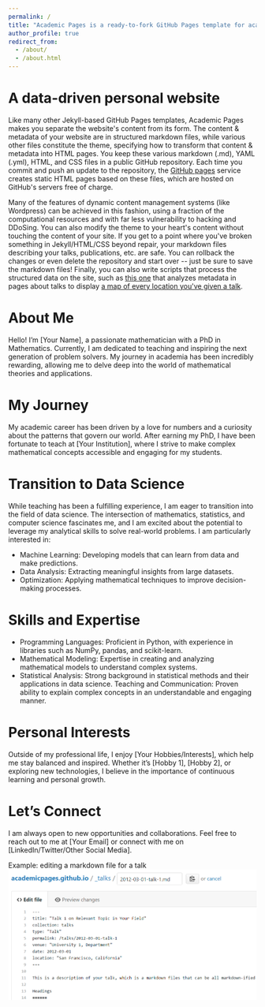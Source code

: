 ```yaml
---
permalink: /
title: "Academic Pages is a ready-to-fork GitHub Pages template for academic personal websites"
author_profile: true
redirect_from: 
  - /about/
  - /about.html
---
```


A data-driven personal website
======
Like many other Jekyll-based GitHub Pages templates, Academic Pages makes you separate the website's content from its form. The content & metadata of your website are in structured markdown files, while various other files constitute the theme, specifying how to transform that content & metadata into HTML pages. You keep these various markdown (.md), YAML (.yml), HTML, and CSS files in a public GitHub repository. Each time you commit and push an update to the repository, the [GitHub pages](https://pages.github.com/) service creates static HTML pages based on these files, which are hosted on GitHub's servers free of charge.

Many of the features of dynamic content management systems (like Wordpress) can be achieved in this fashion, using a fraction of the computational resources and with far less vulnerability to hacking and DDoSing. You can also modify the theme to your heart's content without touching the content of your site. If you get to a point where you've broken something in Jekyll/HTML/CSS beyond repair, your markdown files describing your talks, publications, etc. are safe. You can rollback the changes or even delete the repository and start over -- just be sure to save the markdown files! Finally, you can also write scripts that process the structured data on the site, such as [this one](https://github.com/academicpages/academicpages.github.io/blob/master/talkmap.ipynb) that analyzes metadata in pages about talks to display [a map of every location you've given a talk](https://academicpages.github.io/talkmap.html).

About Me
======
Hello! I’m [Your Name], a passionate mathematician with a PhD in Mathematics. Currently, I am dedicated to teaching and inspiring the next generation of problem solvers. My journey in academia has been incredibly rewarding, allowing me to delve deep into the world of mathematical theories and applications.

My Journey
======
My academic career has been driven by a love for numbers and a curiosity about the patterns that govern our world. After earning my PhD, I have been fortunate to teach at [Your Institution], where I strive to make complex mathematical concepts accessible and engaging for my students.

Transition to Data Science
======
While teaching has been a fulfilling experience, I am eager to transition into the field of data science. The intersection of mathematics, statistics, and computer science fascinates me, and I am excited about the potential to leverage my analytical skills to solve real-world problems. I am particularly interested in:

* Machine Learning: Developing models that can learn from data and make predictions.
* Data Analysis: Extracting meaningful insights from large datasets.
* Optimization: Applying mathematical techniques to improve decision-making processes.

Skills and Expertise
======
* Programming Languages: Proficient in Python, with experience in libraries such as NumPy, pandas, and scikit-learn.
* Mathematical Modeling: Expertise in creating and analyzing mathematical models to understand complex systems.
* Statistical Analysis: Strong background in statistical methods and their applications in data science.
Teaching and Communication: Proven ability to explain complex concepts in an understandable and engaging manner.

Personal Interests
======
Outside of my professional life, I enjoy [Your Hobbies/Interests], which help me stay balanced and inspired. Whether it’s [Hobby 1], [Hobby 2], or exploring new technologies, I believe in the importance of continuous learning and personal growth.

Let’s Connect
======
I am always open to new opportunities and collaborations. Feel free to reach out to me at [Your Email] or connect with me on [LinkedIn/Twitter/Other Social Media].

Example: editing a markdown file for a talk
![Editing a markdown file for a talk](/images/editing-talk.png)

